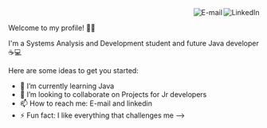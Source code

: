 <a href="https://www.linkedin.com/in/p%C3%A2mela-costa-177bb41b3/">
<img align="right" alt="LinkedIn" src="https://img.shields.io/badge/-Pamela%20Costa-blue"/>
</a>

<a href="mailto:pameladapalmacosta.dev@gmail.com">
<img align="right" alt="E-mail" src="https://img.shields.io/badge/E-mail-red"/>
</a>

<br/>

Welcome to my profile! 👋🏽
 
 I'm a Systems Analysis and Development student and
future Java developer☕️💻

Here are some ideas to get you started:


- 🌱 I’m currently learning Java
- 👯 I’m looking to collaborate on Projects for Jr developers
- 📫 How to reach me: E-mail and linkedin
- ⚡ Fun fact:  I like everything that challenges me
-->
